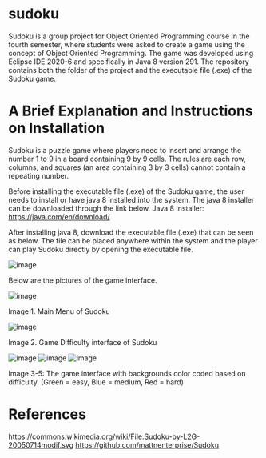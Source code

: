 # sudoku

Sudoku is a group project for Object Oriented Programming course in the fourth semester, where students were asked to create a game using the concept of Object Oriented Programming. The game was developed using Eclipse IDE 2020-6 and specifically in Java 8 version 291. The repository contains both the folder of the project and the executable file (.exe) of the Sudoku game.

# A Brief Explanation and Instructions on Installation
Sudoku is a puzzle game where players need to insert and arrange the number 1 to 9 in a board containing 9 by 9 cells. The rules are each row, columns, and squares (an area containing 3 by 3 cells) cannot contain a repeating number.

Before installing the executable file (.exe) of the Sudoku game, the user needs to install or have java 8 installed into the system. The java 8 installer can be downloaded through the link below.
Java 8 Installer: https://java.com/en/download/

After installing java 8, download the executable file (.exe) that can be seen as below. The file can be placed anywhere within the system and the player can play Sudoku directly by opening the executable file.

![image](https://user-images.githubusercontent.com/45966986/196965714-14cd224f-273f-4df9-84c1-2124eb29a77e.png)

Below are the pictures of the game interface.

![image](https://user-images.githubusercontent.com/45966986/196966142-7c750fb7-2de9-4650-b434-2e618e265e08.png)

Image 1. Main Menu of Sudoku

![image](https://user-images.githubusercontent.com/45966986/196966229-5dffe140-5d3c-448a-8a07-1705857e7dd5.png)

Image 2. Game Difficulty interface of Sudoku

![image](https://user-images.githubusercontent.com/45966986/196966346-f1ef67da-f961-4301-a6ef-6246b0613cb3.png)   ![image](https://user-images.githubusercontent.com/45966986/196966362-4705b2bc-91e0-478f-a1ea-3951ff41d3de.png)   ![image](https://user-images.githubusercontent.com/45966986/196966401-f57c7466-99c3-48cf-8853-f3ece7ac72b2.png)

Image 3-5: The game interface with backgrounds color coded based on difficulty. (Green = easy, Blue = medium, Red = hard)




# References
https://commons.wikimedia.org/wiki/File:Sudoku-by-L2G-20050714modif.svg 
https://github.com/mattnenterprise/Sudoku 
